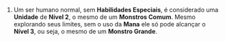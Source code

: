 1. Um ser humano normal, sem **Habilidades Especiais**, é considerado uma **Unidade** de **Nível 2**, o mesmo de um **Monstros Comum**. Mesmo explorando seus limites, sem o uso da **Mana** ele só pode alcançar o **Nível 3**, ou seja, o mesmo de um **Monstro Grande**.